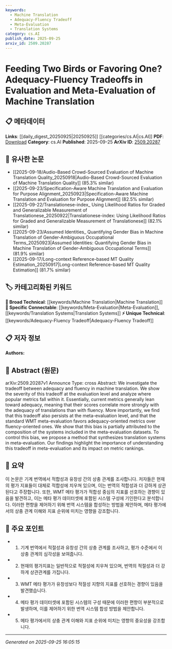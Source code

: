 ```yaml
---
keywords:
  - Machine Translation
  - Adequacy-Fluency Tradeoff
  - Meta-Evaluation
  - Translation Systems
category: cs.AI
publish_date: 2025-09-25
arxiv_id: 2509.20287
---
```


<!-- KEYWORD_LINKING_METADATA:
{
  "processed_timestamp": "2025-09-25T16:05:15.236262",
  "vocabulary_version": "1.0",
  "selected_keywords": [
    "Machine Translation",
    "Adequacy-Fluency Tradeoff",
    "Meta-Evaluation",
    "Translation Systems"
  ],
  "rejected_keywords": [],
  "similarity_scores": {
    "Machine Translation": 0.85,
    "Adequacy-Fluency Tradeoff": 0.78,
    "Meta-Evaluation": 0.77,
    "Translation Systems": 0.74
  },
  "extraction_method": "AI_prompt_based",
  "budget_applied": true,
  "candidates_json": {
    "candidates": [
      {
        "surface": "Machine Translation",
        "canonical": "Machine Translation",
        "aliases": [
          "MT"
        ],
        "category": "broad_technical",
        "rationale": "Machine Translation is a core topic of the paper and connects to broader discussions in Natural Language Processing.",
        "novelty_score": 0.45,
        "connectivity_score": 0.88,
        "specificity_score": 0.65,
        "link_intent_score": 0.85
      },
      {
        "surface": "Adequacy-Fluency Tradeoff",
        "canonical": "Adequacy-Fluency Tradeoff",
        "aliases": [
          "Adequacy vs Fluency"
        ],
        "category": "unique_technical",
        "rationale": "The tradeoff is a unique focus of the paper, providing a specific angle on evaluation metrics.",
        "novelty_score": 0.75,
        "connectivity_score": 0.7,
        "specificity_score": 0.8,
        "link_intent_score": 0.78
      },
      {
        "surface": "Meta-Evaluation",
        "canonical": "Meta-Evaluation",
        "aliases": [
          "Meta Evaluation"
        ],
        "category": "specific_connectable",
        "rationale": "Meta-evaluation is crucial for understanding the evaluation of metrics and is a key concept in the paper.",
        "novelty_score": 0.6,
        "connectivity_score": 0.75,
        "specificity_score": 0.72,
        "link_intent_score": 0.77
      },
      {
        "surface": "Translation Systems",
        "canonical": "Translation Systems",
        "aliases": [
          "Translation Models"
        ],
        "category": "specific_connectable",
        "rationale": "Understanding the composition of translation systems is essential for the proposed method in the paper.",
        "novelty_score": 0.55,
        "connectivity_score": 0.8,
        "specificity_score": 0.7,
        "link_intent_score": 0.74
      }
    ],
    "ban_list_suggestions": [
      "evaluation",
      "metrics",
      "bias"
    ]
  },
  "decisions": [
    {
      "candidate_surface": "Machine Translation",
      "resolved_canonical": "Machine Translation",
      "decision": "linked",
      "scores": {
        "novelty": 0.45,
        "connectivity": 0.88,
        "specificity": 0.65,
        "link_intent": 0.85
      }
    },
    {
      "candidate_surface": "Adequacy-Fluency Tradeoff",
      "resolved_canonical": "Adequacy-Fluency Tradeoff",
      "decision": "linked",
      "scores": {
        "novelty": 0.75,
        "connectivity": 0.7,
        "specificity": 0.8,
        "link_intent": 0.78
      }
    },
    {
      "candidate_surface": "Meta-Evaluation",
      "resolved_canonical": "Meta-Evaluation",
      "decision": "linked",
      "scores": {
        "novelty": 0.6,
        "connectivity": 0.75,
        "specificity": 0.72,
        "link_intent": 0.77
      }
    },
    {
      "candidate_surface": "Translation Systems",
      "resolved_canonical": "Translation Systems",
      "decision": "linked",
      "scores": {
        "novelty": 0.55,
        "connectivity": 0.8,
        "specificity": 0.7,
        "link_intent": 0.74
      }
    }
  ]
}
-->

# Feeding Two Birds or Favoring One? Adequacy-Fluency Tradeoffs in Evaluation and Meta-Evaluation of Machine Translation

## 📋 메타데이터

**Links**: [[daily_digest_20250925|20250925]] [[categories/cs.AI|cs.AI]]
**PDF**: [Download](https://arxiv.org/pdf/2509.20287.pdf)
**Category**: cs.AI
**Published**: 2025-09-25
**ArXiv ID**: [2509.20287](https://arxiv.org/abs/2509.20287)

## 🔗 유사한 논문
- [[2025-09-18/Audio-Based Crowd-Sourced Evaluation of Machine Translation Quality_20250918|Audio-Based Crowd-Sourced Evaluation of Machine Translation Quality]] (85.3% similar)
- [[2025-09-23/Specification-Aware Machine Translation and Evaluation for Purpose Alignment_20250923|Specification-Aware Machine Translation and Evaluation for Purpose Alignment]] (82.5% similar)
- [[2025-09-22/Translationese-index_ Using Likelihood Ratios for Graded and Generalizable Measurement of Translationese_20250922|Translationese-index: Using Likelihood Ratios for Graded and Generalizable Measurement of Translationese]] (82.1% similar)
- [[2025-09-23/Assumed Identities_ Quantifying Gender Bias in Machine Translation of Gender-Ambiguous Occupational Terms_20250923|Assumed Identities: Quantifying Gender Bias in Machine Translation of Gender-Ambiguous Occupational Terms]] (81.9% similar)
- [[2025-09-17/Long-context Reference-based MT Quality Estimation_20250917|Long-context Reference-based MT Quality Estimation]] (81.7% similar)

## 🏷️ 카테고리화된 키워드
**🧠 Broad Technical**: [[keywords/Machine Translation|Machine Translation]]
**🔗 Specific Connectable**: [[keywords/Meta-Evaluation|Meta-Evaluation]], [[keywords/Translation Systems|Translation Systems]]
**⚡ Unique Technical**: [[keywords/Adequacy-Fluency Tradeoff|Adequacy-Fluency Tradeoff]]

## 📋 저자 정보

**Authors:** 

## 📄 Abstract (원문)

arXiv:2509.20287v1 Announce Type: cross 
Abstract: We investigate the tradeoff between adequacy and fluency in machine translation. We show the severity of this tradeoff at the evaluation level and analyze where popular metrics fall within it. Essentially, current metrics generally lean toward adequacy, meaning that their scores correlate more strongly with the adequacy of translations than with fluency. More importantly, we find that this tradeoff also persists at the meta-evaluation level, and that the standard WMT meta-evaluation favors adequacy-oriented metrics over fluency-oriented ones. We show that this bias is partially attributed to the composition of the systems included in the meta-evaluation datasets. To control this bias, we propose a method that synthesizes translation systems in meta-evaluation. Our findings highlight the importance of understanding this tradeoff in meta-evaluation and its impact on metric rankings.

## 📝 요약

이 논문은 기계 번역에서 적합성과 유창성 간의 상충 관계를 조사합니다. 저자들은 현재의 평가 지표들이 대체로 적합성에 치우쳐 있으며, 이는 번역의 적합성과 더 강하게 상관된다고 주장합니다. 또한, WMT 메타 평가가 적합성 중심의 지표를 선호하는 경향이 있음을 발견하고, 이는 메타 평가 데이터셋에 포함된 시스템 구성에 기인한다고 분석합니다. 이러한 편향을 제어하기 위해 번역 시스템을 합성하는 방법을 제안하며, 메타 평가에서의 상충 관계 이해와 지표 순위에 미치는 영향을 강조합니다.

## 🎯 주요 포인트

- 1. 기계 번역에서 적절성과 유창성 간의 상충 관계를 조사하고, 평가 수준에서 이 상충 관계의 심각성을 보여줍니다.
- 2. 현재의 평가지표는 일반적으로 적절성에 치우쳐 있으며, 번역의 적절성과 더 강하게 상관관계를 가집니다.
- 3. WMT 메타 평가가 유창성보다 적절성 지향의 지표를 선호하는 경향이 있음을 발견했습니다.
- 4. 메타 평가 데이터셋에 포함된 시스템의 구성 때문에 이러한 편향이 부분적으로 발생하며, 이를 제어하기 위한 번역 시스템 합성 방법을 제안합니다.
- 5. 메타 평가에서의 상충 관계 이해와 지표 순위에 미치는 영향의 중요성을 강조합니다.


---

*Generated on 2025-09-25 16:05:15*